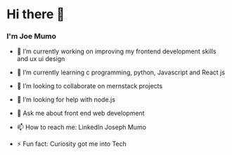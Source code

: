  <h1>Hi there 👋</h1>
 
 <h3 style="text-align: centre;">I'm Joe Mumo</h3>
 

- 🔭 I’m currently working on improving my frontend development skills and ux ui design

- 🌱 I’m currently learning c programming, python, Javascript and React js
 
- 👯 I’m looking to collaborate on mernstack projects

- 🤔 I’m looking for help with node.js

- 💬 Ask me about front end web development

- 📫 How to reach me: LinkedIn Joseph Mumo

- ⚡ Fun fact: Curiosity got me into Tech
